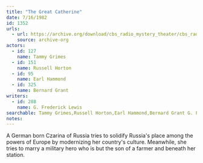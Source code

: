 ```yaml
---
title: "The Great Catherine"
date: 7/16/1982
id: 1352
urls: 
  - url: https://archive.org/download/cbs_radio_mystery_theater/cbs_radio_mystery_theater-1351-1399.zip/cbs_radio_mystery_theater-1351-1399%2Fcbsrmt_1352_the_great_catherine.mp3
    source: archive-org
actors:  
  - id: 127
    name: Tammy Grimes  
  - id: 151
    name: Russell Horton  
  - id: 95
    name: Earl Hammond  
  - id: 325
    name: Bernard Grant
writers:  
  - id: 288
    name: G. Frederick Lewis
searchable: Tammy Grimes,Russell Horton,Earl Hammond,Bernard Grant G. Frederick Lewis
notes:  
---
```

A German born Czarina of Russia tries to solidify Russia's place among the powers of Europe by modernizing her country's culture. Meanwhile, she tries to marry a military hero who is but the son of a farmer and beneath her station.